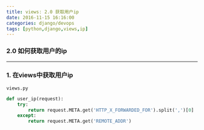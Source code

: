 ```yaml
---
title: views: 2.0 获取用户ip
date: 2016-11-15 16:16:00
categories: django/devops
tags: [python,django,views,ip]
---
```

### 2.0 如何获取用户的ip
---
### 1. 在views中获取用户ip
`views.py`
``` python
def user_ip(request):
    try:
        return request.META.get('HTTP_X_FORWARDED_FOR').split(',')[0]
    except:
        return request.META.get('REMOTE_ADDR')
```
